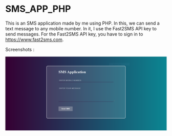 # SMS_APP_PHP

This is an SMS application made by me using PHP. 
In this, we can send a text message to any mobile number. 
In it, I use the Fast2SMS API key to send messages.
For the Fast2SMS API key, you have to sign in to https://www.fast2sms.com.

Screenshots :

![](SMS%20App.PNG)
